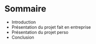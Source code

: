 <PagesComponent/>
<ReferenceComponent></ReferenceComponent>
<h1>Sommaire</h1>
<ul>
    <li>Introduction</li>
    <li>Présentation du projet fait en entreprise</li>
    <li>Présentation du projet perso</li>
    <li>Conclusion</li>
</ul>

<!--
D'un premier temps je vais nous aurons introduction
ensuit il aura la Présentation du projet fait en entreprise
puis il aura le fils rouge et on finira sur la conclusion
-->

